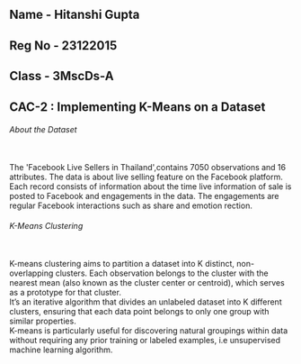 <h2>Name - Hitanshi Gupta<br/>
<h2>Reg No - 23122015<br/>
<h2>Class - 3MscDs-A<br/>
<h2>CAC-2 : Implementing K-Means on a Dataset<br/>

<h6>About the Dataset</h6><br/>
The 'Facebook Live Sellers in Thailand',contains 7050 observations and 16 attributes. The data is about live selling feature on the Facebook platform. Each record consists of information about the time live information of sale is posted to Facebook and engagements in the data. The engagements are regular Facebook interactions such as share and emotion rection.

<h6>K-Means Clustering</h6><br/> 
K-means clustering aims to partition a dataset into K distinct, non-overlapping clusters. Each observation belongs to the cluster with the nearest mean (also known as the cluster center or centroid), which serves as a prototype for that cluster.<br/>
It’s an iterative algorithm that divides an unlabeled dataset into K different clusters, ensuring that each data point belongs to only one group with similar properties.<br/>
K-means is particularly useful for discovering natural groupings within data without requiring any prior training or labeled examples, i.e unsupervised machine learning algorithm.